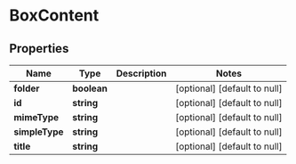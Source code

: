 # BoxContent

## Properties
Name | Type | Description | Notes
------------ | ------------- | ------------- | -------------
**folder** | **boolean** |  | [optional] [default to null]
**id** | **string** |  | [optional] [default to null]
**mimeType** | **string** |  | [optional] [default to null]
**simpleType** | **string** |  | [optional] [default to null]
**title** | **string** |  | [optional] [default to null]


